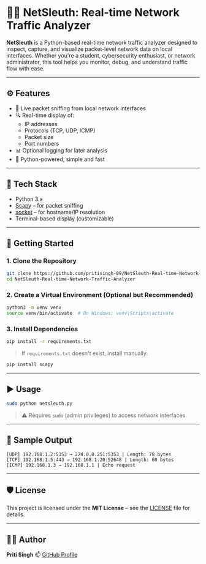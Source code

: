 

# 🕵️‍♀️ NetSleuth: Real-time Network Traffic Analyzer

**NetSleuth** is a Python-based real-time network traffic analyzer designed to inspect, capture, and visualize packet-level network data on local interfaces. Whether you're a student, cybersecurity enthusiast, or network administrator, this tool helps you monitor, debug, and understand traffic flow with ease.

---

## ⚙️ Features

- 📡 Live packet sniffing from local network interfaces  
- 🔍 Real-time display of:
  - IP addresses
  - Protocols (TCP, UDP, ICMP)
  - Packet size
  - Port numbers
- 📊 Optional logging for later analysis
- 🐍 Python-powered, simple and fast

---

## 🧰 Tech Stack

- Python 3.x  
- [Scapy](https://scapy.readthedocs.io/) – for packet sniffing  
- [socket](https://docs.python.org/3/library/socket.html) – for hostname/IP resolution  
- Terminal-based display (customizable)

---

## 🚀 Getting Started

### 1. Clone the Repository

```bash
git clone https://github.com/pritisingh-09/NetSleuth-Real-time-Network-Traffic-Analyzer.git
cd NetSleuth-Real-time-Network-Traffic-Analyzer
````

### 2. Create a Virtual Environment (Optional but Recommended)

```bash
python3 -m venv venv
source venv/bin/activate  # On Windows: venv\Scripts\activate
```

### 3. Install Dependencies

```bash
pip install -r requirements.txt
```

> If `requirements.txt` doesn't exist, install manually:

```bash
pip install scapy
```

---

## ▶️ Usage

```bash
sudo python netsleuth.py
```

> ⚠️ Requires `sudo` (admin privileges) to access network interfaces.

---

## 🧪 Sample Output

```
[UDP] 192.168.1.2:5353 → 224.0.0.251:5353 | Length: 78 bytes  
[TCP] 192.168.1.5:443 → 192.168.1.20:52648 | Length: 60 bytes  
[ICMP] 192.168.1.3 → 192.168.1.1 | Echo request  
```

---

## 🛡️ License

This project is licensed under the **MIT License** – see the [LICENSE](LICENSE) file for details.

---

## 🙋‍♀️ Author

**Priti Singh**
📫 [GitHub Profile](https://github.com/pritisingh-09)

```
